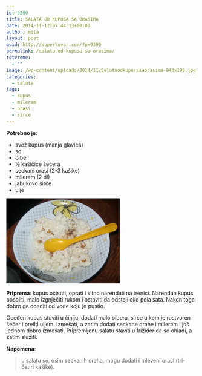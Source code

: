 ```yaml
---
id: 9300
title: SALATA OD KUPUSA SA ORASIMA
date: 2014-11-12T07:44:13+00:00
author: mila
layout: post
guid: http://superkuvar.com/?p=9300
permalink: /salata-od-kupusa-sa-orasima/
totvreme:
  - ""
image: /wp-content/uploads/2014/11/Salataodkupusasaorasima-940x198.jpg
categories:
  - salate
tags:
  - kupus
  - mileram
  - orasi
  - sirće
---
```

**Potrebno je**:

  * svež kupus (manja glavica)
  * so
  * biber
  * ½ kašičice šećera
  * seckani orasi (2-3 kašike)
  * mileram (2 dl)
  * jabukovo sirće
  * ulje

[<img class="alignnone size-medium wp-image-9301" src="/wp-content/uploads/2014/11/Salataodkupusasaorasima-1024x768.jpg" alt="Salataodkupusasaorasima" width="300" height="225" />](/wp-content/uploads/2014/11/Salataodkupusasaorasima.jpg)

**Priprema**: kupus očistiti, oprati i sitno narendati na trenici. Narendan kupus posoliti, malo izgnječiti rukom i ostaviti da odstoji oko pola sata. Nakon toga dobro ga ocediti od vode koju je pustio.

Oceđen kupus staviti u činiju, dodati malo bibera, sirće u kom je rastvoren šećer i preliti uljem. Izmešati, a zatim dodati seckane orahe i mileram i još jednom dobro izmešati. Pripremljenu salatu staviti u frižider da se ohladi, a zatim služiti.

**Napomena**: 
> u salatu se, osim seckanih oraha, mogu dodati i mleveni orasi (tri-četiri kašike).